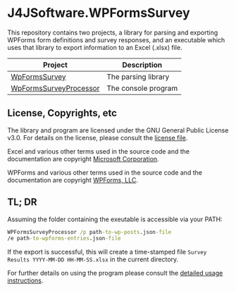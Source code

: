 # J4JSoftware.WPFormsSurvey

This repository contains two projects, a library for parsing and exporting WPForms form definitions and survey responses, and an executable which uses that library to export information to an Excel (.xlsx) file.

|Project|Description|
|-------|-----------|
|[WpFormsSurvey](WpFormsSurvey/docs/readme.md)|The parsing library|
|[WpFormsSurveyProcessor](WpFormsSurveyProcessor/docs/readme.md)|The console program|

## License, Copyrights, etc

The library and program are licensed under the GNU General Public License v3.0. For details on the license, please consult the [license file](LICENSE.md).

Excel and various other terms used in the source code and the documentation are copyright [Microsoft Corporation](https://www.microsoft.com).

WPForms and various other terms used in the source code and the documentation are copyright [WPForms, LLC](https://wpforms.com).

## TL; DR

Assuming the folder containing the exeutable is accessible via your PATH:

```cmd
WPFormsSurveyProcessor /p path-to-wp-posts.json-file 
/e path-to-wpforms-entries.json-file
```

If the export is successful, this will create a time-stamped file `Survey Results YYYY-MM-DD HH-MM-SS.xlsx` in the current directory.

For further details on using the program please consult the [detailed usage instructions](WPFormsSurveyProcessor/docs/readme.md).
